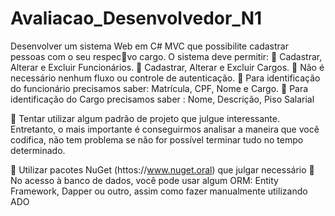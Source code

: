 # Avaliacao_Desenvolvedor_N1
 
Desenvolver um sistema Web em C# MVC que possibilite cadastrar pessoas com o seu respec􀆟vo
cargo.
O sistema deve permitir:
 Cadastrar, Alterar e Excluir Funcionários.
 Cadastrar, Alterar e Excluir Cargos.
 Não é necessário nenhum fluxo ou controle de autenticação.
 Para identificação do funcionário precisamos saber: Matrícula, CPF, Nome e Cargo.
 Para identificação do Cargo precisamos saber : Nome, Descrição, Piso Salarial

 Tentar utilizar algum padrão de projeto que julgue interessante. Entretanto, o mais
importante é conseguirmos analisar a maneira que você codifica, não tem problema se
não for possível terminar tudo no tempo determinado.

 Utilizar pacotes NuGet (httos://www.nuget.oral) que julgar necessário
 No acesso à banco de dados, você pode usar algum ORM: Entity Framework, Dapper
ou outro, assim como fazer manualmente utilizando ADO
